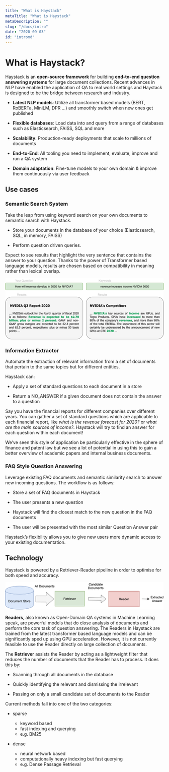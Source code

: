 ```yaml
---
title: "What is Haystack"
metaTitle: "What is Haystack"
metaDescription: ""
slug: "/docs/intro"
date: "2020-09-03"
id: "intromd"
---
```


# What is Haystack?

Haystack is an **open-source framework** for building **end-to-end question answering systems** for large document collections.
Recent advances in NLP have enabled the application of QA to real world settings
and Haystack is designed to be the bridge between research and industry.


* **Latest NLP models**: Utilize all transformer based models (BERT, RoBERTa, MiniLM, DPR ...) and smoothly switch when new ones get published

* **Flexible databases**: Load data into and query from a range of databases such as Elasticsearch, FAISS, SQL and more

* **Scalability**: Production-ready deployments that scale to millions of documents

* **End-to-End**: All tooling you need to implement, evaluate, improve and run a QA system

* **Domain adaptation**: Fine-tune models to your own domain & improve them continuously via user feedback

## Use cases

### Semantic Search System

Take the leap from using keyword search on your own documents to semantic search with Haystack.


* Store your documents in the database of your choice (Elasticsearch, SQL, in memory, FAISS)


* Perform question driven queries.

Expect to see results that highlight the very sentence that contains the answer to your question.
Thanks to the power of Transformer based language models, results are chosen based on compatibility in meaning
rather than lexical overlap.



![image](../../img/search.png)

### Information Extractor

Automate the extraction of relevant information from a set of documents that pertain to the same topics but for different entities.

Haystack can:


* Apply a set of standard questions to each document in a store


* Return a NO_ANSWER if a given document does not contain the answer to a question

Say you have the financial reports for different companies over different years.
You can gather a set of standard questions which are applicable to each financial report,
like *what is the revenue forecast for 2020?* or *what are the main sources of income?*.
Haystack will try to find an answer for each question within each document!

We’ve seen this style of application be particularly effective in the sphere of finance and patent law
but we see a lot of potential in using this to gain a better overview of academic papers and internal business documents.

<!-- _comment: !!Image!! -->
### FAQ Style Question Answering

Leverage existing FAQ documents and semantic similarity search to answer new incoming questions.
The workflow is as follows:


* Store a set of FAQ documents in Haystack


* The user presents a new question


* Haystack will find the closest match to the new question in the FAQ documents


* The user will be presented with the most similar Question Answer pair

Haystack’s flexibility allows you to give new users more dynamic access to your existing documentation.

<!-- _comment: !!Image!! -->
## Technology

Haystack is powered by a Retriever-Reader pipeline in order to optimise for both speed and accuracy.



![image](./../../img/retriever_reader.png)

**Readers**, also known as Open-Domain QA systems in Machine Learning speak,
are powerful models that do close analysis of documents and perform the core task of question answering.
The Readers in Haystack are trained from the latest transformer based language models and can be significantly sped up using GPU acceleration.
However, it is not currently feasible to use the Reader directly on large collection of documents.

<!-- _comment: !! benchmarks link !! -->
<!-- _comment: !! Image of What a reader does and maybe architecture !! -->
The **Retriever** assists the Reader by acting as a lightweight filter that reduces the number of documents that the Reader has to process.
It does this by:


* Scanning through all documents in the database


* Quickly identifying the relevant and dismissing the irrelevant


* Passing on only a small candidate set of documents to the Reader

Current methods fall into one of the two categories:


* sparse
     * keyword based
     * fast indexing and querying
     * e.g. BM25


* dense
     * neural network based
     * computationally heavy indexing but fast querying
     * e.g. Dense Passage Retrieval
